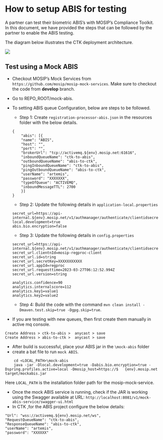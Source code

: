 # How to setup ABIS for testing

A partner can test their biometric ABIS’s with MOSIP’s Compliance Toolkit. In this document, we have provided the steps that can be followed by the partner to enable the ABIS testing.

The diagram below illustrates the CTK deployment architecture.

![](\_images/ctk-deployment-architecture-abis.png)

## Test using a Mock ABIS

* Checkout MOSIP’s Mock Services from `https://github.com/mosip/mosip-mock-services`. Make sure to checkout the code from **develop** branch.
* Go to REPO_ROOT/mock-abis.
* To setting ABIS queue Configuration, below are steps to be followed.
    * Step 1: Create `registration-processor-abis.json` in the resources folder with the below details.

    ```
    {
        "abis": [{
        "name": "ABIS",
        "host": "",
        "port": "",
        "brokerUrl": "tcp://activemq.${env}.mosip.net:61616",
        "inboundQueueName": "ctk-to-abis",
        "outboundQueueName": "abis-to-ctk",
        "pingInboundQueueName": "ctk-to-abis",
        "pingOutboundQueueName": "abis-to-ctk",
        "userName": "artemis",
        "password": "XXXXXXX",
        "typeOfQueue": "ACTIVEMQ",
        "inboundMessageTTL": 2700
        }]
    }
    ```

    * Step 2: Update the following details in `application-local.properties`

    ```
    secret_url=https://api-internal.${env}.mosip.net/v1/authmanager/authenticate/clientidsecretkey
    local.development=true
    abis.bio.encryption=false
    ```

    * Step 3: Update the following details in `config.properties`

    ```
    secret_url=https://api-internal.${env}.mosip.net/v1/authmanager/authenticate/clientidsecretkey
    secret_url.clientnId=mosip-regproc-client
    secret_url.id=string
    secret_url.secretKey=XXXXXXXXXXX
    secret_url.appId=regproc
    secret_url.requesttime=2023-03-27T06:12:52.994Z
    secret_url.version=string

    analytics.confidence=90
    analytics.internalscore=112
    analytics.key1=value1
    analytics.key2=value2
    ```

    * Step 4: Build the code with the command  `mvn clean install -Dmaven.test.skip=true -Dgpg.skip=true`.
* If you are testing with new queues, then first create them manually in active mq console.

```
Create Address > ctk-to-abis >  anycast > save
Create Address > abis-to-ctk >  anycast > save
```

* After build is successful, place your ABIS jar in the `\mock-abis` folder
* create a bat file to run `mock ABIS`.

```
    cd <LOCAL_PATH>\mock-abis
    java -jar -Dlocal.development=true -Dabis.bio.encryption=true -Dspring.profiles.active=local -Dmosip_host=https://$   {env}.mosip.net target/mockabis.jar
```

Here `LOCAL_PATH` is the installation folder path for the mosip-mock-service.
* Once the mock ABIS service is running, check if the JAR is working using the Swagger available at URL: `http://localhost:8081/v1/mock-abis-service/swagger-ui.html`
* In CTK ,for the ABIS project configure the below details:

```
"Url": "wss://activemq.${env}.mosip.net/ws",
"RequestQueueName": "ctk-to-abis",
"ResponseQueueName": "abis-to-ctk",
"userName": "artemis",
"password": "XXXXXX"
```
